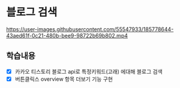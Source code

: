 # 블로그 검색 

https://user-images.githubusercontent.com/55547933/185778644-43aed61f-0c21-480b-bee9-98722b69b802.mp4

## 학습내용
- [x] 카카오 티스토리 블로그 api로 특정키워드(고래) 에대해 블로그 검색
- [x] 버튼클릭스 overview 항목 더보기 기능 구현
